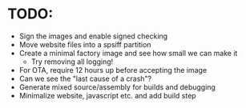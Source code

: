 # TODO:
- Sign the images and enable signed checking
- Move website files into a spsiff partition
- Create a minimal factory image and see how small we can make it
  - Try removing all logging!
- For OTA, require 12 hours up before accepting the image
- Can we see the "last cause of a crash"?
- Generate mixed source/assembly for builds and debugging
- Minimalize website, javascript etc. and add build step